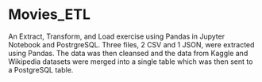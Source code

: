 # Movies_ETL

An Extract, Transform, and Load exercise using Pandas in Jupyter Notebook and PostrgreSQL.  Three files, 2 CSV and 1 JSON, were extracted using Pandas.  The data was then cleansed and the data from Kaggle and Wikipedia datasets were merged into a single table which was then sent to a PostgreSQL table.  